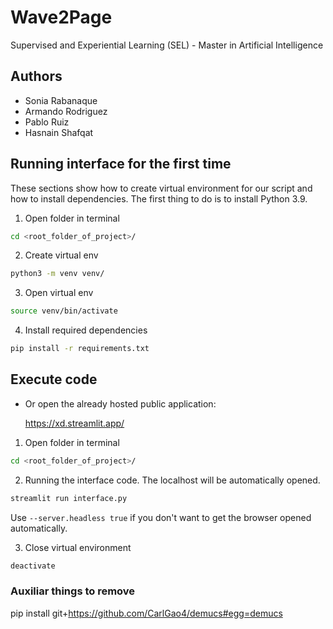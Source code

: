 # Wave2Page
Supervised and Experiential Learning (SEL) - Master in Artificial Intelligence

## Authors
- Sonia Rabanaque
- Armando Rodriguez
- Pablo Ruiz
- Hasnain Shafqat

## Running interface for the first time
These sections show how to create virtual environment for
our script and how to install dependencies. The first thing to do is to install Python 3.9.
1. Open folder in terminal
```bash
cd <root_folder_of_project>/
```
2. Create virtual env
```bash
python3 -m venv venv/
```
3. Open virtual env
```bash
source venv/bin/activate
```
4. Install required dependencies
```bash
pip install -r requirements.txt
```

## Execute code
- Or open the already hosted public application:

    https://xd.streamlit.app/

1. Open folder in terminal
```bash
cd <root_folder_of_project>/
```
2. Running the interface code. The localhost will be automatically opened.
 ```bash
 streamlit run interface.py 
 ```
 Use ```--server.headless true``` if you don't want to get the browser opened automatically.
 
3. Close virtual environment
```bash
deactivate
```

### Auxiliar things to remove

pip install git+https://github.com/CarlGao4/demucs#egg=demucs